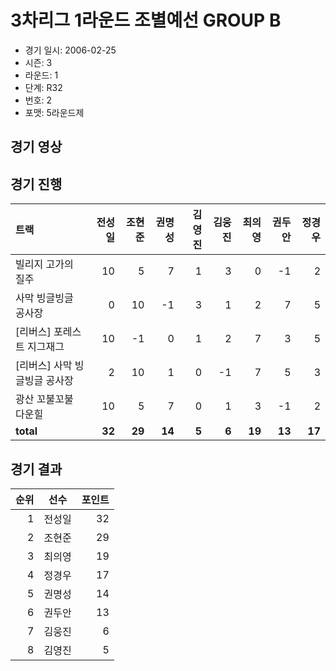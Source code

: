 # 3차리그 1라운드 조별예선 GROUP B

- 경기 일시: 2006-02-25
- 시즌: 3
- 라운드: 1
- 단계: R32
- 번호: 2
- 포맷: 5라운드제





## 경기 영상
## 경기 진행

| 트랙 | 전성일 | 조현준 | 권명성 | 김영진 | 김웅진 | 최의영 | 권두안 | 정경우 |
|:---|---:|---:|---:|---:|---:|---:|---:|---:|
| 빌리지 고가의 질주 | 10 | 5 | 7 | 1 | 3 | 0 | -1 | 2 |
| 사막 빙글빙글 공사장 | 0 | 10 | -1 | 3 | 1 | 2 | 7 | 5 |
| [리버스] 포레스트 지그재그 | 10 | -1 | 0 | 1 | 2 | 7 | 3 | 5 |
| [리버스] 사막 빙글빙글 공사장 | 2 | 10 | 1 | 0 | -1 | 7 | 5 | 3 |
| 광산 꼬불꼬불 다운힐 | 10 | 5 | 7 | 0 | 1 | 3 | -1 | 2 |
| __total__ | __32__ | __29__ | __14__ | __5__ | __6__ | __19__ | __13__ | __17__ |




## 경기 결과

| 순위 | 선수 | 포인트 |
|---:|:---:|---:|
| 1 | 전성일 | 32 |
| 2 | 조현준 | 29 |
| 3 | 최의영 | 19 |
| 4 | 정경우 | 17 |
| 5 | 권명성 | 14 |
| 6 | 권두안 | 13 |
| 7 | 김웅진 | 6 |
| 8 | 김영진 | 5 |


